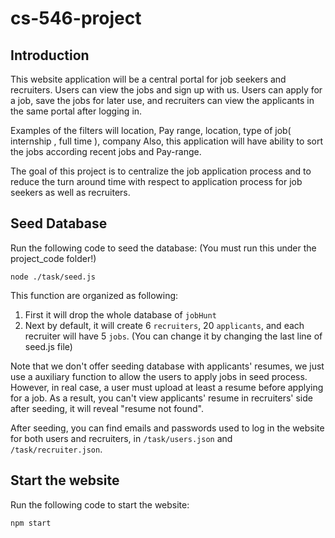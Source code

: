# cs-546-project

## Introduction

This website application will be a central portal for job seekers and recruiters. Users can view the jobs and sign up with us.
Users can apply for a job, save the jobs for later use, and recruiters can view the applicants in the same portal after logging in.

Examples of the filters will location, Pay range, location, type of job( internship , full time ), company
Also, this application will have ability to sort the jobs according recent jobs and Pay-range.

The goal of this project is to centralize the job application process and to reduce the turn around time with respect to application process for job seekers as well as recruiters.

## Seed Database

Run the following code to seed the database: (You must run this under the project_code folder!)

```node
node ./task/seed.js
```

This function are organized as following:

1. First it will drop the whole database of `jobHunt`
2. Next by default, it will create 6 `recruiters`, 20 `applicants`, and each recruiter will have 5 `jobs`. (You can change it by changing the last line of seed.js file)

Note that we don't offer seeding database with applicants' resumes, we just use a auxiliary function to allow the users to apply jobs in seed process. However, in real case, a user must upload at least a resume before applying for a job. As a result, you can't view applicants' resume in recruiters' side after seeding, it will reveal "resume not found".

After seeding, you can find emails and passwords used to log in the website for both users and recruiters, in `/task/users.json` and `/task/recruiter.json`.

## Start the website

Run the following code to start the website:

```node
npm start
```

